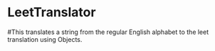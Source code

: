 # LeetTranslator
#This translates a string from the regular English alphabet to the leet translation using Objects.
